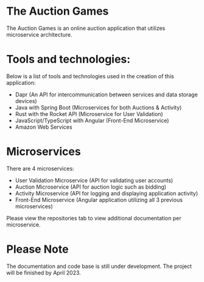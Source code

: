 # The Auction Games
The Auction Games is an online auction application that utilizes microservice architecture.

# Tools and technologies:
Below is a list of tools and technologies used in the creation of this application:
- Dapr (An API for intercommunication between services and data storage devices)
- Java with Spring Boot (Microservices for both Auctions & Activity)
- Rust with the Rocket API (Microservice for User Validation)
- JavaScript/TypeScript with Angular (Front-End Microservice)
- Amazon Web Services

# Microservices
There are 4 microservices:
- User Validation Microservice (API for validating user accounts)
- Auction Microservice (API for auction logic such as bidding)
- Activity Microservice (API for logging and displaying application activity)
- Front-End Microservice (Angular application utilizing all 3 previous microservices)

Please view the repositories tab to view additional documentation per microservice.

# Please Note
The documentation and code base is still under development. The project will be finished by April 2023.
